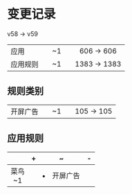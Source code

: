 # 变更记录

v58 -> v59

||||||
|-|:-:|:-:|:-:|:-:|
|应用||~1||606 -> 606|
|应用规则||~1||1383 -> 1383|

## 规则类别

||||||
|-|:-:|:-:|:-:|:-:|
|开屏广告||~1||105 -> 105|

## 应用规则

||+|~|-|
|:-:|-|-|-|
|菜鸟<br>~1||<li>开屏广告||

